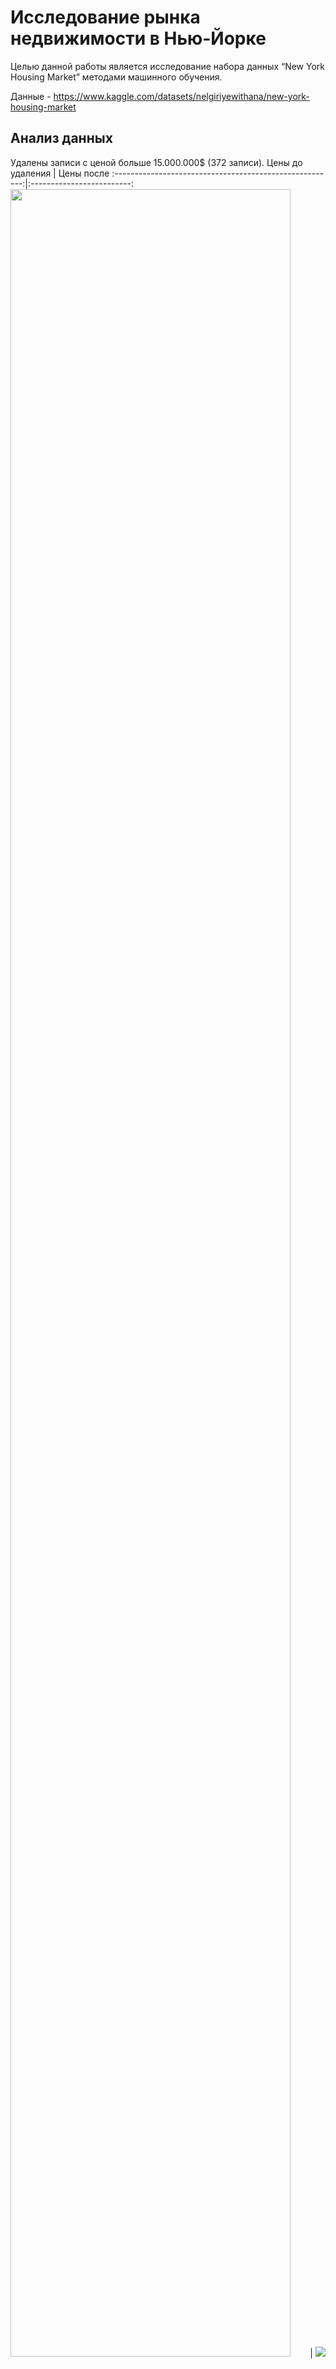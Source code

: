 # Исследование рынка недвижимости в Нью-Йорке
Целью данной работы является исследование набора данных “New York Housing Market” методами машинного обучения.

Данные - https://www.kaggle.com/datasets/nelgiriyewithana/new-york-housing-market
## Анализ данных

Удалены записи с ценой больше 15.000.000$ (372 записи). 
Цены до удаления                                         | Цены после
:-------------------------------------------------------:|:-------------------------:
<img src="images/prices-1.png" width=94.3% height=94.3%> | <img src="images/prices-2.png">

Количество уникальных брокеров, после приведения названий к нижнему регистру, с 944 сократится до 922.

## Результаты
### Регрессия
Для прогнозирования цены были выбраны признаки: количество спален, ванных комнат, общую площадь, координаты и тип. 

Размер тренировочного набора 30%. Использвался *метод полиномиальной регресии*.

Результаты: 
Метрика                    | Результат
:--------------------------|:------------------
R2 score                   | 0.63545627
Cреднекавдратичная ошибка  | 1208005072731.7632


### Кластеризация
Для кластеризации были выбраны признаки: количество спален, ванных комнат, общую площадь, координаты, цена и тип. Была уменьшена размерностьс помощью *PCA*.
|  | P1        | P2        |
|:-|----------:|----------:|
|0 |  0.039128 |  0.936478 |
|1 | -0.534006 | -0.301995 |
|2 |  0.135099 |  0.852512 |
|3 | -0.624146 | -0.400197 | 
|4 | -0.049632 |  0.896804 |

Параметры *eps* = 0.063 и *min_samples* = 4 были подобраны таким образом, чтобы получить 3 кластера количество кластеров.

**Результат**
<p align="center">
    <img src="images/clust-1.png" width=70% height=70%> 
    <p align="center">
        <em>Распределение записей по кластерам на единичном квадрате</em>
    </p>
</p>
</br>
<p align="center">
    <img src="images/clust-2.png" width=75% height=75%> 
    <p align="center">
        <em>Распределение записей по кластерам на карте Нью-Йорка</em>
    </p>
</p>

Модель реалистично отображает социальную ситуацию и рынки недвижимости соседств в Нью-Йорке. 

### Классификация
Для предсказания типа недвижимости выбраны основные признаки: количество спален, ванных комнат, общую площадь.


**Метод Наивного Байеса с алгоритмом Гаусса**
<p align="center">
    <img src="images/class-1.png" width=70% height=70%> 
</p>
Размер тестовой выборки 15%.

| Название                   | precision | recall | f1-score | support |
|:---------------------------|:---------:|:------:|:--------:|:-------:|
| Co-op for sale             | 0.48      | 0.93   | 0.63     | 390     |
| Condo for sale             | 0.30      | 0.01   | 0.03     | 226     |
| Contingent                 | 0.00      | 0.00   | 0.00     | 25      |
| House for sale             | 0.33      | 0.32   | 0.32     | 245     |
| Multi-family home for sale | 0.56      | 0.46   | 0.50     | 178     |
| Pending                    | 0.00      | 0.00   | 0.00     | 59      |
| Townhouse for sale         | 0.44      | 0.25   | 0.32     | 59      |
| accuracy                   |           |        | 0.46     | 1182    |
| macro avg                  | 0.30      | 0.28   | 0.26     | 1182    |
| weighted avg               | 0.39      | 0.46   | 0.37     | 118     | 


\
**Дерево решений**
<img src="images/class-2.png" width=100% height=100%> 

Размер тестовой выборки 20%.

| Название                   | precision | recall | f1-score | support |
|:---------------------------|:---------:|:------:|:--------:|:-------:|
| Co-op for sale             | 0.78      | 0.85   | 0.82     | 260     |
| Condo for sale             | 0.67      | 0.64   | 0.65     | 151     |
| Contingent                 | 0.00      | 0.00   | 0.00     | 17      |
| House for sale             | 0.56      | 0.73   | 0.64     | 163     |
| Multi-family home for sale | 0.67      | 0.65   | 0.66     | 118     |
| Pending                    | 0.50      | 0.03   | 0.05     | 39      |
| Townhouse for sale         | 0.44      | 0.25   | 0.32     | 59      |
| accuracy                   |           |        | 0.67     | 788     |
| macro avg                  | 0.52      | 0.47   | 0.46     | 788     |
| weighted avg               | 0.65      | 0.67   | 0.65     | 788     |

Точность предсказаний: 0.6725888324873096

**Случайный лес**
 <img src="images/class-3.png" width=100% height=100%> 

| Название                   | precision | recall | f1-score | support |
|:---------------------------|:---------:|:------:|:--------:|:-------:|
| Co-op for sale             | 0.78      | 0.89   | 0.83     | 390     |
| Condo for sale             | 0.70      | 0.63   | 0.66     | 226     |
| Contingent                 | 0.17      | 0.08   | 0.11     | 25      |
| House for sale             | 0.61      | 0.73   | 0.66     | 245     |
| Multi-family home for sale | 0.67      | 0.68   | 0.68     | 178     |
| Pending                    | 0.14      | 0.02   | 0.03     | 59      |
| Townhouse for sale         | 0.56      | 0.39   | 0.46     | 59      |
| accuracy                   |           |        | 0.69     | 1182    |
| macro avg                  | 0.52      | 0.49   | 0.49     | 1182    |
| weighted avg               | 0.66      | 0.69   | 0.67     | 1182    |

Точность предсказаний: 0.6895093062605753